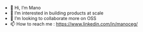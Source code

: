 - 👋 Hi, I’m Mano
- 👀 I’m interested in building products at scale
- 💞️ I’m looking to collaborate more on OSS 
- 📫 How to reach me : https://www.linkedin.com/in/manoceg/

<!---
mano-ksp/mano-ksp is a ✨ special ✨ repository because its `README.md` (this file) appears on your GitHub profile.
You can click the Preview link to take a look at your changes.
--->
